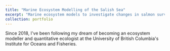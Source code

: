 ```yaml
---
title: "Marine Ecosystem Modelling of the Salish Sea"
excerpt: "Marine ecosystem models to investigate changes in salmon survival and to support marine spatial planning<br/><img src='/images/wordcloud.png'>"
collection: portfolio
---
```


Since 2018, I've been following my dream of becoming an ecosystem modeller and quantitative ecologist at the University of British Columbia's Institute for Oceans and Fisheries. 